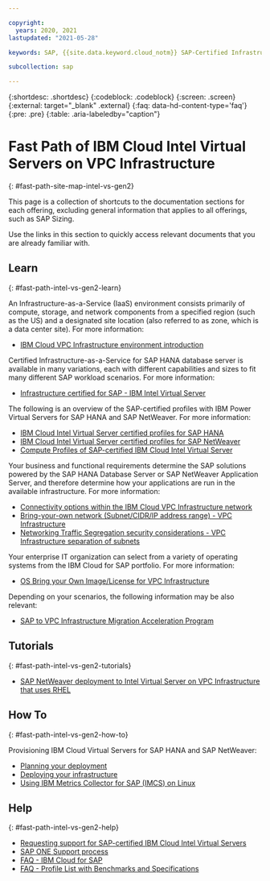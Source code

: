 ```yaml
---

copyright:
  years: 2020, 2021
lastupdated: "2021-05-28"

keywords: SAP, {{site.data.keyword.cloud_notm}} SAP-Certified Infrastructure, {{site.data.keyword.ibm_cloud_sap}}, SAP Workloads

subcollection: sap

---
```


{:shortdesc: .shortdesc}
{:codeblock: .codeblock}
{:screen: .screen}
{:external: target="_blank" .external}
{:faq: data-hd-content-type='faq'}
{:pre: .pre}
{:table: .aria-labeledby="caption"}


# Fast Path of IBM Cloud Intel Virtual Servers on VPC Infrastructure
{: #fast-path-site-map-intel-vs-gen2}

This page is a collection of shortcuts to the documentation sections for each offering, excluding general information that applies to all offerings, such as SAP Sizing.

Use the links in this section to quickly access relevant documents that you are already familiar with.


## Learn
{: #fast-path-intel-vs-gen2-learn}

An Infrastructure-as-a-Service (IaaS) environment consists primarily of compute, storage, and network components from a specified region (such as the US) and a designated site location (also referred to as zone, which is a data center site). For more information:
- [IBM Cloud VPC Infrastructure environment introduction](/docs/sap?topic=sap-vpc-env-introduction)


Certified Infrastructure-as-a-Service for SAP HANA database server is available in many variations, each with different capabilities and sizes to fit many different SAP workload scenarios. For more information:
- [Infrastructure certified for SAP - IBM Intel Virtual Server](/docs/sap?topic=sap-iaas-offerings#iaas-intel-vs)


The following is an overview of the SAP-certified profiles with IBM Power Virtual Servers for SAP HANA and SAP NetWeaver. For more information:
- [IBM Cloud Intel Virtual Server certified profiles for SAP HANA](/docs/sap?topic=sap-hana-iaas-offerings-profiles-intel-vs-vpc)
- [IBM Cloud Intel Virtual Server certified profiles for SAP NetWeaver](/docs/sap?topic=sap-nw-iaas-offerings-profiles-intel-vs-vpc)
- [Compute Profiles of SAP-certified IBM Cloud Intel Virtual Server](/docs/sap?topic=sap-compute-os-design-considerations#compute-vs-vpc)


Your business and functional requirements determine the SAP solutions powered by the SAP HANA Database Server or SAP NetWeaver Application Server, and therefore determine how your applications are run in the available infrastructure. For more information:
- [Connectivity options within the IBM Cloud VPC Infrastructure network](/docs/sap?topic=sap-determine-access#determine-access-connectivity-options-vpc)
- [Bring-your-own network (Subnet/CIDR/IP address range) - VPC Infrastructure](/docs/sap?topic=sap-networking-design-considerations#network-connectivity-byo-vpc)
- [Networking Traffic Segregation security considerations - VPC Infrastructure separation of subnets](/docs/sap?topic=sap-networking-design-considerations#network-security-vpc-separate-subnets)


Your enterprise IT organization can select from a variety of operating systems from the IBM Cloud for SAP portfolio. For more information:
- [OS Bring your Own Image/License for VPC Infrastructure](/docs/sap?topic=sap-compute-os-design-considerations#os-byol)


Depending on your scenarios, the following information may be also relevant:
- [SAP to VPC Infrastructure Migration Acceleration Program](/docs/sap?topic=sap-cloud-migration-acceleration-program)


## Tutorials
{: #fast-path-intel-vs-gen2-tutorials}

- [SAP NetWeaver deployment to Intel Virtual Server on VPC Infrastructure that uses RHEL](/docs/sap?topic=sap-quickstudy-vs-gen2-netweaver-rhel)


## How To
{: #fast-path-intel-vs-gen2-how-to}

Provisioning IBM Cloud Virtual Servers for SAP HANA and SAP NetWeaver:
- [Planning your deployment](/docs/sap?topic=sap-vs-planning-items)
- [Deploying your infrastructure](/docs/sap?topic=sap-vs-set-up-infrastructure)
- [Using IBM Metrics Collector for SAP (IMCS) on Linux](/docs/sap?topic=sap-ibm-metrics-collector-for-sap-linux)


## Help
{: #fast-path-intel-vs-gen2-help}

- [Requesting support for SAP-certified IBM Cloud Intel Virtual Servers](/docs/sap?topic=sap-help-support#ibm-cloud-support-case)
- [SAP ONE Support process](/docs/sap?topic=sap-help-support#sap-one-support)
- [FAQ - IBM Cloud for SAP](/docs/sap?topic=sap-faq-ibm-cloud-for-sap)
- [FAQ - Profile List with Benchmarks and Specifications](/docs/sap?topic=sap-faq-profile-specs)


